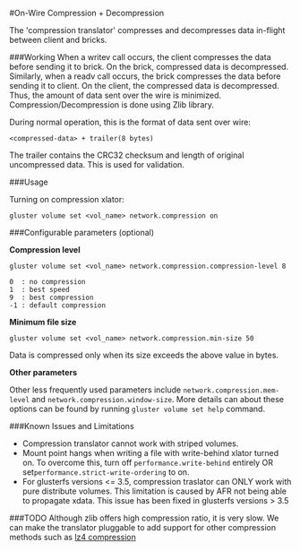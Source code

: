 #On-Wire Compression + Decompression

The 'compression translator' compresses and decompresses data in-flight
between client and bricks.

###Working
When a writev call occurs, the client compresses the data before sending it to
brick. On the brick, compressed data is decompressed. Similarly, when a readv
call occurs, the brick compresses the data before sending it to client. On the
client, the compressed data is decompressed. Thus, the amount of data sent over
the wire is minimized. Compression/Decompression is done using Zlib library.

During normal operation, this is the format of data sent over wire:

~~~
<compressed-data> + trailer(8 bytes)
~~~

The trailer contains the CRC32 checksum and length of original uncompressed
data. This is used for validation.

###Usage

Turning on compression xlator:

~~~
gluster volume set <vol_name> network.compression on
~~~

###Configurable parameters (optional)

**Compression level**
~~~
gluster volume set <vol_name> network.compression.compression-level 8
~~~

~~~
0  : no compression
1  : best speed
9  : best compression
-1 : default compression
~~~

**Minimum file size**

~~~
gluster volume set <vol_name> network.compression.min-size 50
~~~

Data is compressed only when its size exceeds the above value in bytes.

**Other parameters**

Other less frequently used parameters include `network.compression.mem-level`
and `network.compression.window-size`. More details can about these options
can be found by running `gluster volume set help` command.

###Known Issues and Limitations

* Compression translator cannot work with striped volumes.
* Mount point hangs when writing a file with write-behind xlator turned on. To
overcome this, turn off `performance.write-behind` entirely OR
set`performance.strict-write-ordering` to on.
* For glusterfs versions <= 3.5, compression traslator can ONLY work with pure
distribute volumes. This limitation is caused by AFR not being able to
propagate xdata. This issue has been fixed in glusterfs versions > 3.5

###TODO
Although zlib offers high compression ratio, it is very slow. We can make the
translator pluggable to add support for other compression methods such as
[lz4 compression](https://code.google.com/p/lz4/)
